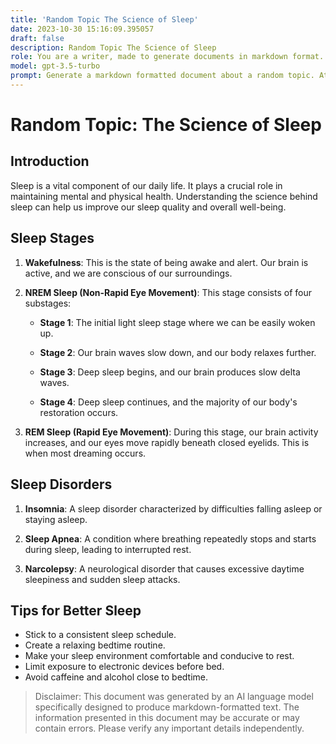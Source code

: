 ```yaml
---
title: 'Random Topic The Science of Sleep'
date: 2023-10-30 15:16:09.395057
draft: false
description: Random Topic The Science of Sleep
role: You are a writer, made to generate documents in markdown format. It is very important that all of the documents you generate are in valid markdown format.
model: gpt-3.5-turbo
prompt: Generate a markdown formatted document about a random topic. At the bottom, include a disclaimer explaining that the document was generated by you. The first line of the document should be the title. Make sure that the entire document is in proper markdown format, using a mix of various tags to make the document visually appealing.
---
```


# Random Topic: The Science of Sleep

## Introduction

Sleep is a vital component of our daily life. It plays a crucial role in maintaining mental and physical health. Understanding the science behind sleep can help us improve our sleep quality and overall well-being.

## Sleep Stages

1. **Wakefulness**: This is the state of being awake and alert. Our brain is active, and we are conscious of our surroundings.

2. **NREM Sleep (Non-Rapid Eye Movement)**: This stage consists of four substages:

   - **Stage 1**: The initial light sleep stage where we can be easily woken up.

   - **Stage 2**: Our brain waves slow down, and our body relaxes further.

   - **Stage 3**: Deep sleep begins, and our brain produces slow delta waves.

   - **Stage 4**: Deep sleep continues, and the majority of our body's restoration occurs.

3. **REM Sleep (Rapid Eye Movement)**: During this stage, our brain activity increases, and our eyes move rapidly beneath closed eyelids. This is when most dreaming occurs.

## Sleep Disorders

1. **Insomnia**: A sleep disorder characterized by difficulties falling asleep or staying asleep.

2. **Sleep Apnea**: A condition where breathing repeatedly stops and starts during sleep, leading to interrupted rest.

3. **Narcolepsy**: A neurological disorder that causes excessive daytime sleepiness and sudden sleep attacks.

## Tips for Better Sleep

- Stick to a consistent sleep schedule.
- Create a relaxing bedtime routine.
- Make your sleep environment comfortable and conducive to rest.
- Limit exposure to electronic devices before bed.
- Avoid caffeine and alcohol close to bedtime.

> Disclaimer: This document was generated by an AI language model specifically designed to produce markdown-formatted text. The information presented in this document may be accurate or may contain errors. Please verify any important details independently.